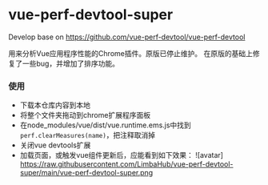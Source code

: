 # vue-perf-devtool-super
Develop base on https://github.com/vue-perf-devtool/vue-perf-devtool

用来分析Vue应用程序性能的Chrome插件。原版已停止维护。
在原版的基础上修复了一些bug，并增加了排序功能。

### 使用
- 下载本仓库内容到本地
- 将整个文件夹拖动到chrome扩展程序面板
- 在node_modules/vue/dist/vue.runtime.ems.js中找到``` perf.clearMeasures(name) ```，把注释取消掉
- 关闭vue devtools扩展
- 加载页面，或触发vue组件更新后，应能看到如下效果：
![avatar] https://raw.githubusercontent.com/LimbaHub/vue-perf-devtool-super/main/vue-perf-devtool-super.png
